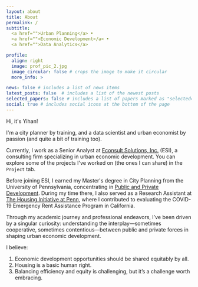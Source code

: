 ```yaml
---
layout: about
title: About
permalink: /
subtitle: 
  <a href="">Urban Planning</a> • 
  <a href="">Economic Development</a> •
  <a href="">Data Analytics</a> 

profile:
  align: right
  image: prof_pic_2.jpg
  image_circular: false # crops the image to make it circular
  more_info: >

news: false # includes a list of news items
latest_posts: false  # includes a list of the newest posts
selected_papers: false # includes a list of papers marked as "selected={true}"
social: true # includes social icons at the bottom of the page
---
```


Hi, it's Yihan!  

I'm a city planner by training, and a data scientist and urban economist by passion (and quite a bit of training too).  

Currently, I work as a Senior Analyst at [Econsult Solutions, Inc.](https://econsultsolutions.com/) (ESI), a consulting firm specializing in urban economic development. You can explore some of the projects I've worked on (the ones I can share) in the `Project` tab.  

Before joining ESI, I earned my Master's degree in City Planning from the University of Pennsylvania, concentrating in [Public and Private Development](https://www.design.upenn.edu/city-regional-planning/graduate/graduate-city-and-regional-planning-programs). During my time there, I also served as a Research Assistant at [The Housing Initiative at Penn](https://www.housinginitiative.org/), where I contributed to evaluating the COVID-19 Emergency Rent Assistance Program in California.  

Through my academic journey and professional endeavors, I’ve been driven by a singular curiosity: understanding the interplay—sometimes cooperative, sometimes contentious—between public and private forces in shaping urban economic development.  

I believe:  
1. Economic development opportunities should be shared equitably by all.  
2. Housing is a basic human right.  
3. Balancing efficiency and equity is challenging, but it’s a challenge worth embracing.  



